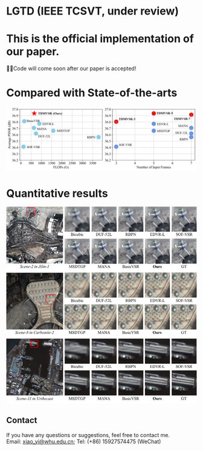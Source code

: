 # LGTD (IEEE TCSVT, under review)
# This is the official implementation of our paper.
🚀🚀Code will come soon after our paper is accepted!

# Compared with State-of-the-arts
 ![image](/fig/res2.png)
 
 # Quantitative results
 ![image](/fig/res1.png)

 ## Contact
If you have any questions or suggestions, feel free to contact me.  
Email: xiao_yi@whu.edu.cn; Tel: (+86) 15927574475 (WeChat)
